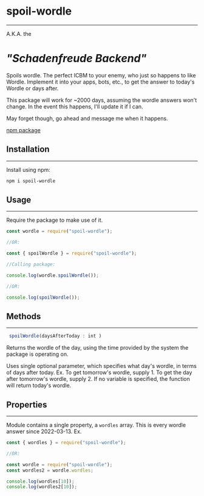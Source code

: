 ﻿# spoil-wordle

---

A.K.A. the

# _"Schadenfreude Backend"_

Spoils wordle. The perfect ICBM to your enemy, who just so happens to like Wordle.
Implement it into your apps, bots, etc., to get the answer to today's Wordle or days after.

This package will work for ~2000 days, assuming the wordle answers won't change. In the event this happens, I'll update it if I can.

May forget though, go ahead and message me when it happens.

[npm package](https://www.npmjs.com/package/spoil-wordle)

## Installation

---

Install using npm:

```bash
npm i spoil-wordle

```

## Usage

---

Require the package to make use of it.

```js
const wordle = require("spoil-wordle");

//OR:

const { spoilWordle } = require("spoil-wordle");

//Calling package:

console.log(wordle.spoilWordle());

//OR:

console.log(spoilWordle());
```

## Methods

---

```js
 spoilWordle(daysAfterToday : int )
```

Returns the wordle of the day, using the time provided by the system the package is operating on.

Uses single optional parameter, which specifies what day's wordle, in terms of days after today.
Ex. To get tomorrow's wordle, supply 1. To get the day after tomorrow's wordle, supply 2.
If no variable is specified, the function will return today's wordle.

## Properties

---


Module contains a single property, a `wordles` array. This is every wordle answer since 2022-03-13.
Ex.

```js
const { wordles } = require("spoil-wordle");

//OR:

const wordle = require("spoil-wordle");
const wordles2 = wordle.wordles;

console.log(wordles[10]);
console.log(wordles2[10]); 
```
